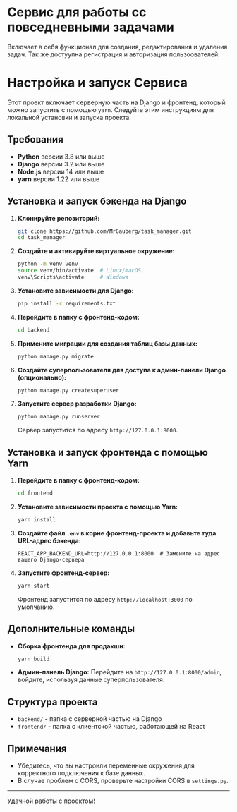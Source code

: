 
# Сервис для работы сс повседневными задачами

Включает в себя функционал для создания, редактирования и удаления задач. Так же достуупна регистрация и авторизация пользоователей.

# Настройка и запуск Сервиса

Этот проект включает серверную часть на Django и фронтенд, который можно запустить с помощью `yarn`. Следуйте этим инструкциям для локальной установки и запуска проекта.

## Требования

- **Python** версии 3.8 или выше
- **Django** версии 3.2 или выше
- **Node.js** версии 14 или выше
- **yarn** версии 1.22 или выше

## Установка и запуск бэкенда на Django

1. **Клонируйте репозиторий:**
   ```bash
   git clone https://github.com/MrGauberg/task_manager.git
   cd task_manager
   ```

2. **Создайте и активируйте виртуальное окружение:**
   ```bash
   python -m venv venv
   source venv/bin/activate  # Linux/macOS
   venv\Scripts\activate     # Windows
   ```

3. **Установите зависимости для Django:**
   ```bash
   pip install -r requirements.txt
   ```
4. **Перейдите в папку с фронтенд-кодом:**
   ```bash
   cd backend 
   ```

5. **Примените миграции для создания таблиц базы данных:**
   ```bash
   python manage.py migrate
   ```

6. **Создайте суперпользователя для доступа к админ-панели Django (опционально):**
   ```bash
   python manage.py createsuperuser
   ```

7. **Запустите сервер разработки Django:**
   ```bash
   python manage.py runserver
   ```

   Сервер запустится по адресу `http://127.0.0.1:8000`.

## Установка и запуск фронтенда с помощью Yarn

1. **Перейдите в папку с фронтенд-кодом:**
   ```bash
   cd frontend
   ```

2. **Установите зависимости проекта с помощью Yarn:**
   ```bash
   yarn install
   ```

3. **Создайте файл `.env` в корне фронтенд-проекта и добавьте туда URL-адрес бэкенда:**
   ```env
   REACT_APP_BACKEND_URL=http://127.0.0.1:8000  # Замените на адрес вашего Django-сервера
   ```

4. **Запустите фронтенд-сервер:**
   ```bash
   yarn start
   ```

   Фронтенд запустится по адресу `http://localhost:3000` по умолчанию.

## Дополнительные команды

- **Сборка фронтенда для продакшн:**
  ```bash
  yarn build
  ```

- **Админ-панель Django:**
  Перейдите на `http://127.0.0.1:8000/admin`, войдите, используя данные суперпользователя.

## Структура проекта

- `backend/` - папка с серверной частью на Django
- `frontend/` - папка с клиентской частью, работающей на React

## Примечания

- Убедитесь, что вы настроили переменные окружения для корректного подключения к базе данных.
- В случае проблем с CORS, проверьте настройки CORS в `settings.py`.

---

Удачной работы с проектом!
